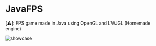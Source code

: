 # JavaFPS

[⚠️]: FPS game made in Java using OpenGL and LWJGL (Homemade engine)

![showcase](https://github.com/TakeHere/JavaFPS/blob/main/Demo.gif)
